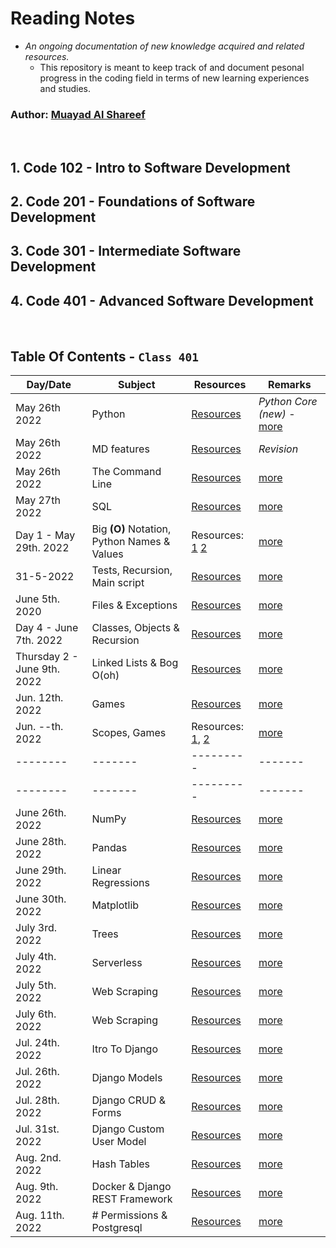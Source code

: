 # Reading Notes
 - *An ongoing documentation of new knowledge acquired and related resources.*
   - This repository is meant to keep track of and document pesonal progress in the coding field in terms of new learning experiences and studies.

### Author: [Muayad Al Shareef](https://github.com/muayedjj)

<br/>

## 1. Code 102 - Intro to Software Development
## 2. Code 201 - Foundations of Software Development
## 3. Code 301 - Intermediate Software Development
## 4. Code 401 - Advanced Software Development

<br/>

## Table Of Contents - **`Class 401`**

| Day/Date | Subject | Resources | Remarks |
| -------- | ------- | --------- | ------- |
| May 26th 2022 | Python | [Resources](https://www.sololearn.com) | _Python Core (new)_ - [more](./Pages/assets/cert-25901784-1073.png) |
| May 26th 2022 | MD features | [Resources](https://www.markdownguide.org/extended-syntax/) | _Revision_ |
| May 26th 2022 | The Command Line | [Resources](https://ryanstutorials.net/linuxtutorial/) | [more](./Pages/CLI.md) |
| May 27th 2022 | SQL | [Resources](https://sqlbolt.com/) | [more](./Pages/SQL.md) |
| Day 1 - May 29th. 2022| Big **(O)** Notation, Python Names & Values | Resources:   [1](https://rob-bell.net/2009/06/a-beginners-guide-to-big-o-notation/)   [2](https://www.youtube.com/watch?v=_AEJHKGk9ns) | [more](./Pages/Day1.md) |
| 31-5-2022 | Tests, Recursion, Main script | [Resources](https://canvas.instructure.com/courses/4839248/discussion_topics/14886137) | [more](./Pages/Day%202/reading.md) |
| June 5th. 2020 | Files & Exceptions | [Resources](https://canvas.instructure.com/courses/4839248/discussion_topics/14886136) | [more](./Pages/Day%203/D_3_Files_and_Exceptions) |
| Day 4 - June 7th. 2022 | Classes, Objects & Recursion | [Resources](https://canvas.instructure.com/courses/4839248/discussion_topics/14886144) | [more](./Pages/day_4/calsses_and_objects.md) |
| Thursday 2 - June 9th. 2022 | Linked Lists & Bog O(oh) | [Resources](https://canvas.instructure.com/courses/4839248/discussion_topics/14886172) | [more](./Pages/day_5/linked_lists.md) |
| Jun. 12th. 2022 | Games | [Resources](https://canvas.instructure.com/courses/4839248/discussion_topics/14886138) | [more](./Pages/day_6/ten_thousand_game_1.md) |
| Jun. --th. 2022 | Scopes, Games | Resources: [1](https://realpython.com/python-scope-legb-rule/#functions-the-local-scope), [2](https://canvas.instructure.com/courses/4839248/discussion_topics/14886142) | [more](./Pages/day_7/README.md) |
| -------- | ------- | --------- | ------- |
| -------- | ------- | --------- | ------- |
| June 26th. 2022 | NumPy | [Resources](https://canvas.instructure.com/courses/4839248/discussion_topics/14886143) | [more](./Pages/class_11/num_py.md) |
| June 28th. 2022 | Pandas | [Resources](https://canvas.instructure.com/courses/4839248/discussion_topics/14886151) | [more](./Pages/day_12/pandas_py_lib.md) |
| June 29th. 2022 | Linear Regressions | [Resources](https://canvas.instructure.com/courses/4839248/discussion_topics/14886145) | [more](./Pages/day_13/linear_regressions.md)
| June 30th. 2022 | Matplotlib | [Resources](https://canvas.instructure.com/courses/4839248/discussion_topics/14886152) | [more](./Pages/day_14/matplotlib.md)
| July 3rd. 2022 | Trees | [Resources](https://canvas.instructure.com/courses/4839248/assignments/30188526) | [more](./Pages/day_15/Trees.md)
| July 4th. 2022 | Serverless | [Resources](https://canvas.instructure.com/courses/4839248/discussion_topics/14886153) | [more](Pages/day_16/Serverless.md)
| July 5th. 2022 | Web Scraping | [Resources](https://canvas.instructure.com/courses/4839248/discussion_topics/14886154) | [more](Pages/day_17/web_scraping.md)
| July 6th. 2022 | Web Scraping | [Resources](https://canvas.instructure.com/courses/4839248/discussion_topics/14886155) | [more](Pages/day_18/Encryption.md)
| Jul. 24th. 2022 | Itro To Django | [Resources](https://canvas.instructure.com/courses/4839248/discussion_topics/14886147) |  [more](Pages/class_26/intro_to_django.md) |
| Jul. 26th. 2022 | Django Models | [Resources](https://canvas.instructure.com/courses/4839248/discussion_topics/14886148) |  [more](Pages/class_27/django_models.md) |
| Jul. 28th. 2022 | Django CRUD & Forms | [Resources](https://canvas.instructure.com/courses/4839248/discussion_topics/14886149) |  [more](Pages/class_28/django_forms_and_crud.md) |
| Jul. 31st. 2022 | Django Custom User Model | [Resources](https://canvas.instructure.com/courses/4839248/discussion_topics/14886150) |  [more](Pages/class_29/django_custom_user_model.md) |
| Aug. 2nd. 2022 | Hash Tables | [Resources](https://canvas.instructure.com/courses/4839248/discussion_topics/14886169) |  [more](Pages/class_30/hash_tables.md) |
| Aug. 9th. 2022 | Docker & Django REST Framework | [Resources](https://canvas.instructure.com/courses/4839248/discussion_topics/14886156) |  [more](Pages/class_31/docker_and_django_rest_fw.md) |
| Aug. 11th. 2022 | # Permissions & Postgresql | [Resources](https://canvas.instructure.com/courses/4839248/discussion_topics/14886159) |  [more](Pages/class_32/permissions_and_postgresql.md) |
